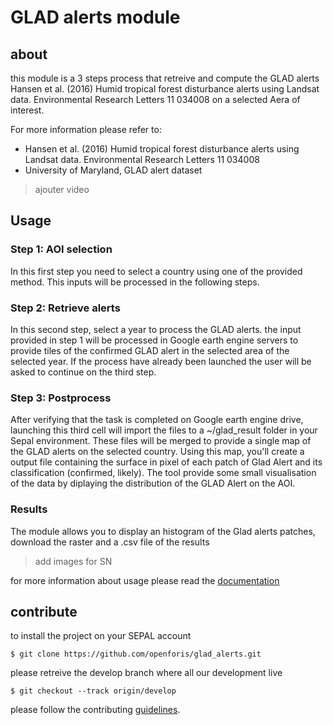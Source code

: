 # GLAD alerts module

## about
this module is a 3 steps process that retreive and compute the GLAD alerts Hansen et al. (2016) Humid tropical forest disturbance alerts using Landsat data. Environmental Research Letters 11 034008 on a selected Aera of interest.

For more information please refer to:
- Hansen et al. (2016) Humid tropical forest disturbance alerts using Landsat data. Environmental Research Letters 11 034008
- University of Maryland, GLAD alert dataset

> ajouter video

## Usage

### Step 1: AOI selection
In this first step you need to select a country using one of the provided method. This inputs will be processed in the following steps.

### Step 2: Retrieve alerts
In this second step, select a year to process the GLAD alerts. the input provided in step 1 will be processed in Google earth engine servers to provide tiles of the confirmed GLAD alert in the selected area of the selected year. If the process have already been launched the user will be asked to continue on the third step.

### Step 3: Postprocess
After verifying that the task is completed on Google earth engine drive, launching this third cell will import the files to a ~/glad_result folder in your Sepal environment. These files will be merged to provide a single map of the GLAD alerts on the selected country. Using this map, you'll create a output file containing the surface in pixel of each patch of Glad Alert and its classification (confirmed, likely). The tool provide some small visualisation of the data by diplaying the distribution of the GLAD Alert on the AOI.

### Results
The module allows you to display an histogram of the Glad alerts patches, download the raster and a .csv file of the results

> add images for SN

for more information about usage please read the [documentation](doc/doc.md)

## contribute
to install the project on your SEPAL account 
```
$ git clone https://github.com/openforis/glad_alerts.git
```

please retreive the develop branch where all our development live
```
$ git checkout --track origin/develop
```

please follow the contributing [guidelines](CONTRIBUTING.md).


